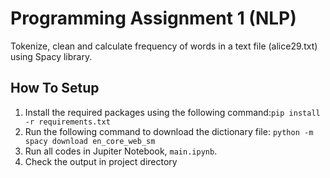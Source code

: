 # Programming Assignment 1 (NLP)
Tokenize, clean and calculate frequency of words in a text file (alice29.txt) using Spacy library.

## How To Setup
1. Install the required packages using the following command:`pip install -r requirements.txt`
2. Run the following command to download the dictionary file: `python -m spacy download en_core_web_sm`
3. Run all codes in Jupiter Notebook, `main.ipynb`.
4. Check the output in project directory